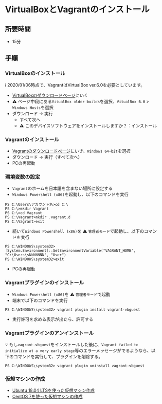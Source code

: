 # VirtualBoxとVagrantのインストール

## 所要時間

- 15分

## 手順

### VirtualBoxのインストール

:information_source: 2020/01/06時点で、VagrantはVirtualBox ver.6.0を必要としています。

- [VirtualBoxのダウンロードページ](https://www.virtualbox.org/wiki/Downloads)にいく
- :warning: ページ中段にある`VitualBox older builds`を選択、`VitualBox 6.0` > `Windows Hosts`を選択
- ダウンロード → 実行
  - すべて次へ
  - :warning: このデバイスソフトウェアをインストールしますか？：インストール

### Vagrantのインストール

- [Vagrantのダウンロードページ](https://www.vagrantup.com/downloads.html)にいき、`Windows 64-bit`を選択
- ダウンロード → 実行（すべて次へ）
- PCの再起動

### 環境変数の設定

- `Vagrant`のホームを日本語を含まない場所に設定する
- `Windows Powershell (x86)`を起動し、以下のコマンドを実行
```
PS C:\Users\アカウント名>cd C:\
PS C:\>mkdir Vagrant
PS C:\>cd Vagrant
PS C:\Vagrant>mkdir .vagrant.d
PS C:\Vagrant>exit
```

- 続いて`Windows Powershell (x86)`を :warning: `管理者モード`で起動し、以下のコマンドを実行
```
PS C:\WINDOWS\system32> [System.Environment]::SetEnvironmentVariable("VAGRANT_HOME", "C:\Users\sNNNNNNN", "User")
PS C:\WINDOWS\system32>exit
```
- PCの再起動


### Vagrantプラグインのインストール

- `Windows Powershell (x86)`を :warning: `管理者モード`で起動
- 端末で以下のコマンドを実行
```
PS C:\WINDOWS\system32> vagrant plugin install vagrant-vbguest
```
- 実行許可を求める表示が出たら、許可する

### Vagrantプラグインのアンインストール

:bulb: もし`vagrant-vbguest`をインストールした後に、`Vagrant failed to initialize at a very early stage`等のエラーメッセージがでるようなら、以下のコマンドを実行して、プラグインを削除する。

```
PS C:\WINDOWS\system32> vagrant plugin uninstall vagrant-vbguest
```


### 仮想マシンの作成

- [Ubuntu 18.04 LTSを使った仮想マシン作成](vm-ubuntu1804.md)
- [CentOS 7を使った仮想マシンの作成](vm-cnetos7.md)
